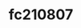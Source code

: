 ---
layout: fc210807
title: fc210807
permalink: /fc210807/
mainClass: fc210807
jsFile: fc210807.js
---